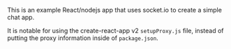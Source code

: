 This is an example React/nodejs app that uses socket.io to create a simple chat app.

It is notable for using the create-react-app v2 `setupProxy.js` file, instead of putting the proxy information inside of `package.json`.
